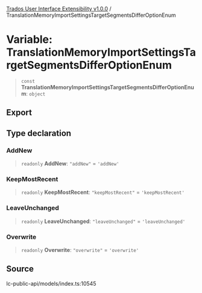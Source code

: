 [Trados User Interface Extensibility v1.0.0](../wiki/globals) / TranslationMemoryImportSettingsTargetSegmentsDifferOptionEnum

# Variable: TranslationMemoryImportSettingsTargetSegmentsDifferOptionEnum

> `const` **TranslationMemoryImportSettingsTargetSegmentsDifferOptionEnum**: `object`

## Export

## Type declaration

### AddNew

> `readonly` **AddNew**: `"addNew"` = `'addNew'`

### KeepMostRecent

> `readonly` **KeepMostRecent**: `"keepMostRecent"` = `'keepMostRecent'`

### LeaveUnchanged

> `readonly` **LeaveUnchanged**: `"leaveUnchanged"` = `'leaveUnchanged'`

### Overwrite

> `readonly` **Overwrite**: `"overwrite"` = `'overwrite'`

## Source

lc-public-api/models/index.ts:10545
